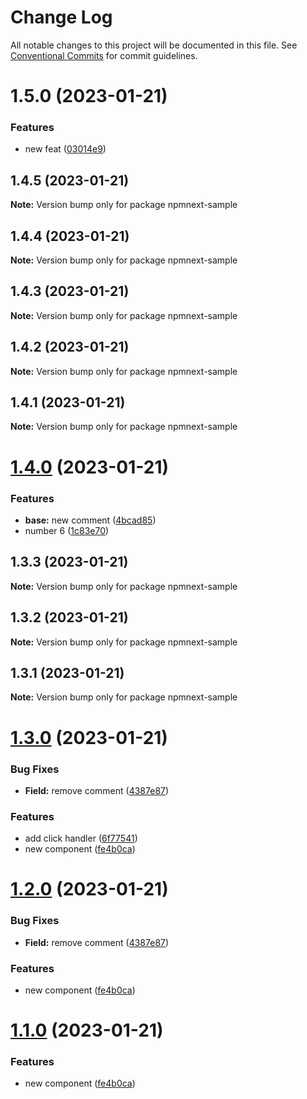 # Change Log

All notable changes to this project will be documented in this file.
See [Conventional Commits](https://conventionalcommits.org) for commit guidelines.

# 1.5.0 (2023-01-21)


### Features

* new feat ([03014e9](https://github.com/ilhan007/npmnext-sample/commit/03014e9d0b7f53a662132de1a153ac17a0d310fa))





## 1.4.5 (2023-01-21)

**Note:** Version bump only for package npmnext-sample





## 1.4.4 (2023-01-21)

**Note:** Version bump only for package npmnext-sample





## 1.4.3 (2023-01-21)

**Note:** Version bump only for package npmnext-sample





## 1.4.2 (2023-01-21)

**Note:** Version bump only for package npmnext-sample





## 1.4.1 (2023-01-21)

**Note:** Version bump only for package npmnext-sample





# [1.4.0](https://github.com/ilhan007/npmnext-sample/compare/v1.3.3...v1.4.0) (2023-01-21)


### Features

* **base:** new comment ([4bcad85](https://github.com/ilhan007/npmnext-sample/commit/4bcad85003df4ad4dfeea02405d46efddb801d4f))
* number 6 ([1c83e70](https://github.com/ilhan007/npmnext-sample/commit/1c83e708a6ce77e47c6c8d03ff1934e0da24e658))





## 1.3.3 (2023-01-21)

**Note:** Version bump only for package npmnext-sample





## 1.3.2 (2023-01-21)

**Note:** Version bump only for package npmnext-sample





## 1.3.1 (2023-01-21)

**Note:** Version bump only for package npmnext-sample





# [1.3.0](https://github.com/ilhan007/npmnext-sample/compare/v1.2.6...v1.3.0) (2023-01-21)


### Bug Fixes

* **Field:** remove comment ([4387e87](https://github.com/ilhan007/npmnext-sample/commit/4387e87243a3ab9a9bf921142415764c6ad106bf))


### Features

* add click handler ([6f77541](https://github.com/ilhan007/npmnext-sample/commit/6f77541ad163bf31910be037bf648207cf743e6f))
* new component ([fe4b0ca](https://github.com/ilhan007/npmnext-sample/commit/fe4b0ca8beb5504305bc432f404f6338ad5f6a9a))





# [1.2.0](https://github.com/ilhan007/npmnext-sample/compare/v1.2.6...v1.2.0) (2023-01-21)


### Bug Fixes

* **Field:** remove comment ([4387e87](https://github.com/ilhan007/npmnext-sample/commit/4387e87243a3ab9a9bf921142415764c6ad106bf))


### Features

* new component ([fe4b0ca](https://github.com/ilhan007/npmnext-sample/commit/fe4b0ca8beb5504305bc432f404f6338ad5f6a9a))





# [1.1.0](https://github.com/ilhan007/npmnext-sample/compare/v1.2.6...v1.1.0) (2023-01-21)


### Features

* new component ([fe4b0ca](https://github.com/ilhan007/npmnext-sample/commit/fe4b0ca8beb5504305bc432f404f6338ad5f6a9a))
